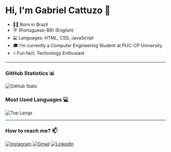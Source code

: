 # Hi, I'm Gabriel Cattuzo 👋

- 👨‍💻 Born in Brazil
- 🪧 (Portuguese-BR) (English)
- 💻 Languages: HTML, CSS, JavaScript
- 🎓 I’m currently a Computer Engineering Student at PUC-CP University.
- ⚡ Fun fact: Technology Enthusiast

---

### GitHub Statistics 📊
![GitHub Stats](https://github-readme-stats.vercel.app/api?username=gabrielcattuzo&show_icons=true&theme=dark)

### Most Used Languages 💻
![Top Langs](https://github-readme-stats.vercel.app/api/top-langs/?username=gabrielcattuzo&layout=compact&theme=dark)

---

### How to reach me? 📫
[![Instagram](https://img.shields.io/badge/Instagram-E4405F?style=for-the-badge&logo=instagram&logoColor=white)](https://www.instagram.com/gabriel_cattuzo)
[![Gmail](https://img.shields.io/badge/Gmail-D14836?style=for-the-badge&logo=gmail&logoColor=white)](mailto:gabrielcattuzo@gmail.com)
[![LinkedIn](https://img.shields.io/badge/LinkedIn-0077B5?style=for-the-badge&logo=linkedin&logoColor=white)](https://br.linkedin.com/in/gabriel-c-a89236270)

